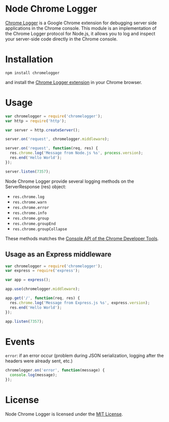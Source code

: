 # Node Chrome Logger

[Chrome Logger](http://craig.is/writing/chrome-logger) is a Google Chrome extension for debugging server side applications in the Chrome console.
This module is an implementation of the Chrome Logger protocol for Node.js, it allows you to log and inspect your server-side code directly in the Chrome console.

# Installation

```shell
npm install chromelogger
```

and install the [Chrome Logger extension](https://chrome.google.com/webstore/detail/chromephp/noaneddfkdjfnfdakjjmocngnfkfehhd) in your Chrome browser.

# Usage

```javascript
var chromelogger = require('chromelogger');
var http = require('http');

var server = http.createServer();

server.on('request', chromelogger.middleware);

server.on('request', function(req, res) {
  res.chrome.log('Message from Node.js %s', process.version);
  res.end('Hello World');
});

server.listen(7357);
```

Node Chrome Logger provide several logging methods on the ServerResponse (res) object:
 * `res.chrome.log`
 * `res.chrome.warn`
 * `res.chrome.error`
 * `res.chrome.info`
 * `res.chrome.group`
 * `res.chrome.groupEnd`
 * `res.chrome.groupCollapse`

These methods matches the [Console API of the Chrome Developer Tools](https://developers.google.com/chrome-developer-tools/docs/console-api).

## Usage as an Express middleware

```javascript
var chromelogger = require('chromelogger');
var express = require('express');

var app = express();

app.use(chromelogger.middleware);

app.get('/', function(req, res) {
  res.chrome.log('Message from Express.js %s', express.version);
  res.end('Hello World');
});

app.listen(7357);
```

# Events

`error`: if an error occur (problem during JSON serialization, logging after the headers were already sent, etc.)

```javascript
chromelogger.on('error', function(message) {
  console.log(message);
});
```

# License

Node Chrome Logger is licensed under the [MIT License](http://www.opensource.org/licenses/mit-license.php).
